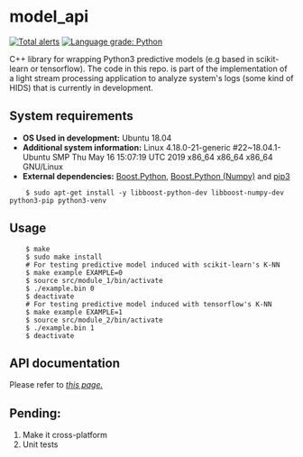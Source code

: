 # model_api
[![Total alerts](https://img.shields.io/lgtm/alerts/g/grial1/model_api.svg?logo=lgtm&logoWidth=18)](https://lgtm.com/projects/g/grial1/model_api/alerts/)
[![Language grade: Python](https://img.shields.io/lgtm/grade/python/g/grial1/model_api.svg?logo=lgtm&logoWidth=18)](https://lgtm.com/projects/g/grial1/model_api/context:python)

C++ library for wrapping Python3 predictive models (e.g based in scikit-learn or tensorflow). The code in this repo. is part of the implementation of a light stream processing application to analyze system's logs (some kind of HIDS) that is currently in development.

## System requirements
* __OS Used in development:__ Ubuntu 18.04
* __Additional system information:__ Linux 4.18.0-21-generic #22~18.04.1-Ubuntu SMP Thu May 16 15:07:19 UTC 2019 x86_64 x86_64 x86_64 GNU/Linux
* __External dependencies:__ [Boost.Python](https://www.boost.org/doc/libs/1_37_0/libs/python/doc/index.html), [Boost.Python (Numpy)](https://www.boost.org/doc/libs/1_63_0/libs/python/doc/html/numpy/tutorial/simple.html) and [pip3](https://pypi.org/project/pip/) 
```
    $ sudo apt-get install -y libboost-python-dev libboost-numpy-dev python3-pip python3-venv
```

## Usage
```
    $ make
    $ sudo make install
    # For testing predictive model induced with scikit-learn's K-NN
    $ make example EXAMPLE=0
    $ source src/module_1/bin/activate
    $ ./example.bin 0
    $ deactivate
    # For testing predictive model induced with tensorflow's K-NN
    $ make example EXAMPLE=1
    $ source src/module_2/bin/activate
    $ ./example.bin 1
    $ deactivate
```

## API documentation
Please refer to *[this page.](https://grial1.github.io/model_api/)*

## Pending:

1) Make it cross-platform
2) Unit tests
